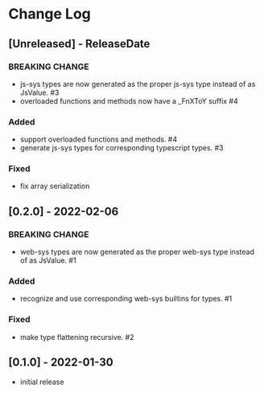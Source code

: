 # Change Log

## [Unreleased] - ReleaseDate

### BREAKING CHANGE

- js-sys types are now generated as the proper js-sys type instead of as JsValue. #3
- overloaded functions and methods now have a _FnXToY suffix #4

### Added

- support overloaded functions and methods. #4
- generate js-sys types for corresponding typescript types. #3

### Fixed

- fix array serialization

## [0.2.0] - 2022-02-06

### BREAKING CHANGE

- web-sys types are now generated as the proper web-sys type instead of as JsValue. #1

### Added

- recognize and use corresponding web-sys builtins for types. #1

### Fixed

- make type flattening recursive. #2

## [0.1.0] - 2022-01-30

- initial release
